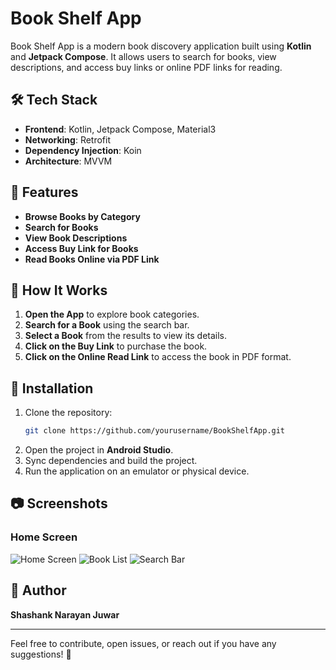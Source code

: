 # Book Shelf App

Book Shelf App is a modern book discovery application built using **Kotlin** and **Jetpack Compose**. It allows users to search for books, view descriptions, and access buy links or online PDF links for reading.

## 🛠 Tech Stack

- **Frontend**: Kotlin, Jetpack Compose, Material3
- **Networking**: Retrofit
- **Dependency Injection**: Koin
- **Architecture**: MVVM

## 🚀 Features

- **Browse Books by Category**
- **Search for Books**
- **View Book Descriptions**
- **Access Buy Link for Books**
- **Read Books Online via PDF Link**

## 📌 How It Works

1. **Open the App** to explore book categories.
2. **Search for a Book** using the search bar.
3. **Select a Book** from the results to view its details.
4. **Click on the Buy Link** to purchase the book.
5. **Click on the Online Read Link** to access the book in PDF format.

## 🔧 Installation

1. Clone the repository:
   ```bash
   git clone https://github.com/yourusername/BookShelfApp.git
   ```
2. Open the project in **Android Studio**.
3. Sync dependencies and build the project.
4. Run the application on an emulator or physical device.

## 📷 Screenshots

### Home Screen
![Home Screen](https://res.cloudinary.com/shashankcloud/image/upload/v1740417914/YnMyX2phd3ZvZw==.png)
![Book List](https://res-console.cloudinary.com/shashankcloud/thumbnails/v1/image/upload/v1740417914/YnMzX2ZidW9tNg==/drilldown)
![Search Bar](https://res-console.cloudinary.com/shashankcloud/thumbnails/v1/image/upload/v1740417914/YnMyX2phd3ZvZw==/drilldown)

## 👤 Author

**Shashank Narayan Juwar**

---

Feel free to contribute, open issues, or reach out if you have any suggestions! 🚀

